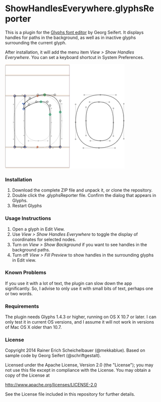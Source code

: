 # ShowHandlesEverywhere.glyphsReporter

This is a plugin for the [Glyphs font editor](http://glyphsapp.com/) by Georg Seifert. It displays handles for paths in the background, as well as in inactive glyphs surrounding the current glyph.

After installation, it will add the menu item *View > Show Handles Everywhere*.
You can set a keyboard shortcut in System Preferences.

![Handles are displayed everywhere.](ShowHandlesEverywhere.png "Show Handles Everywhere Screenshot")

### Installation

1. Download the complete ZIP file and unpack it, or clone the repository.
2. Double click the .glyphsReporter file. Confirm the dialog that appears in Glyphs.
3. Restart Glyphs

### Usage Instructions

1. Open a glyph in Edit View.
2. Use *View > Show Handles Everywhere* to toggle the display of coordinates for selected nodes.
3. Turn on *View > Show Background* if you want to see handles in the background paths.
4. Turn off *View > Fill Preview* to show handles in the surrounding glyphs in Edit view.

### Known Problems

If you use it with a lot of text, the plugin can slow down the app significantly. So, I advise to only use it with small bits of text, perhaps one or two words.

### Requirements

The plugin needs Glyphs 1.4.3 or higher, running on OS X 10.7 or later. I can only test it in current OS versions, and I assume it will not work in versions of Mac OS X older than 10.7.

### License

Copyright 2014 Rainer Erich Scheichelbauer (@mekkablue).
Based on sample code by Georg Seifert (@schriftgestalt).

Licensed under the Apache License, Version 2.0 (the "License");
you may not use this file except in compliance with the License.
You may obtain a copy of the License at

http://www.apache.org/licenses/LICENSE-2.0

See the License file included in this repository for further details.
